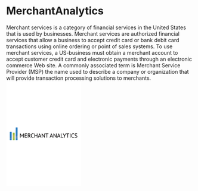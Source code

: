 # MerchantAnalytics
Merchant services is a category of financial services in the United States that is used by businesses. Merchant services are authorized financial services that allow a business to accept credit card or bank debit card transactions using online ordering or point of sales systems. To use merchant services, a US-business must obtain a merchant account to accept customer credit card and electronic payments through an electronic commerce Web site.  A commonly associated term is Merchant Service Provider (MSP) the name used to describe a company or organization that will provide transaction processing solutions to merchants. 
<img style="width: 200px;" src="Images/MALogoBlackText.pdf">